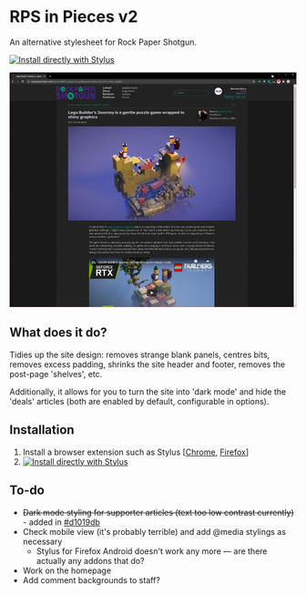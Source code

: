 # RPS in Pieces v2
An alternative stylesheet for Rock Paper Shotgun. 

[![Install directly with Stylus](https://img.shields.io/badge/Install%20directly%20with-Stylus-00adad.svg)](https://raw.githubusercontent.com/Bzly/RPS-in-Pieces/main/rps.user.css)

![RPS article view in dark mode](article-example.jpg)

## What does it do?
Tidies up the site design: removes strange blank panels, centres bits, removes excess padding, shrinks the site header and footer, removes the post-page 'shelves', etc.

Additionally, it allows for you to turn the site into 'dark mode' and hide the 'deals' articles (both are enabled by default, configurable in options).

## Installation
1. Install a browser extension such as Stylus \[[Chrome](https://chrome.google.com/webstore/detail/stylus/clngdbkpkpeebahjckkjfobafhncgmne?hl=en), [Firefox](https://addons.mozilla.org/en-GB/firefox/addon/styl-us/)\]
2. [![Install directly with Stylus](https://img.shields.io/badge/Install%20directly%20with-Stylus-00adad.svg)](https://raw.githubusercontent.com/Bzly/RPS-in-Pieces/main/rps.user.css)

## To-do
* ~~Dark mode styling for supporter articles (text too low contrast currently)~~ - added in [#d1019db](https://github.com/Bzly/RPS-in-Pieces/commit/d1019db211863ff8cca3dc8ae1e25e127147eca8)
* Check mobile view (it's probably terrible) and add @media stylings as necessary
	* Stylus for Firefox Android doesn't work any more — are there actually any addons that do?
* Work on the homepage
* Add comment backgrounds to staff?

